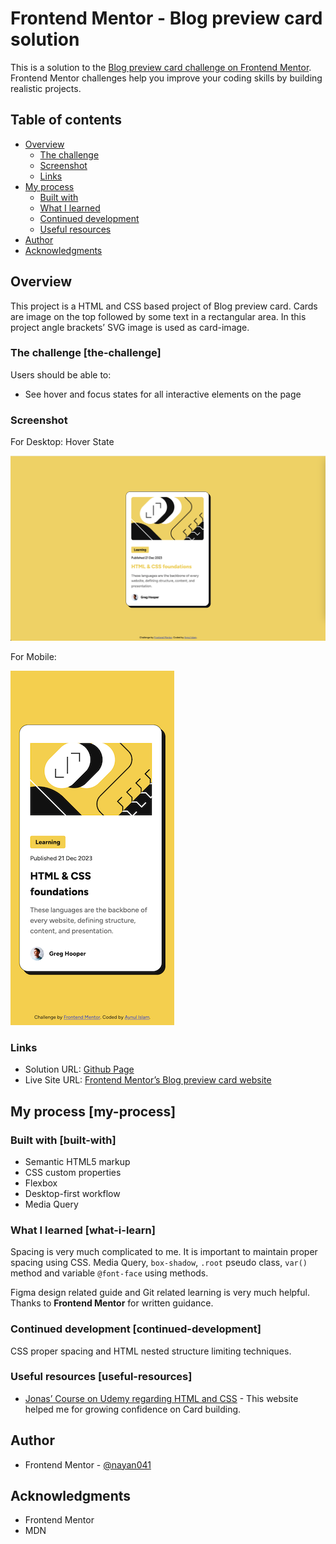 # Frontend Mentor - Blog preview card solution

This is a solution to the [Blog preview card challenge on Frontend Mentor](https://www.frontendmentor.io/challenges/blog-preview-card-ckPaj01IcS). Frontend Mentor challenges help you improve your coding skills by building realistic projects. 

## Table of contents

- [Overview](#overview)
  - [The challenge](#the-challenge)
  - [Screenshot](#screenshot)
  - [Links](#links)
- [My process](#my-process)
  - [Built with](#built-with)
  - [What I learned](#what-i-earned)
  - [Continued development](#continued-development)
  - [Useful resources](#useful-resources)
- [Author](#author)
- [Acknowledgments](#acknowledgments)

## Overview
This project is a HTML and CSS based project of Blog preview card. Cards are image on the top followed by some text in a rectangular area. In this project angle brackets’ SVG image is used as card-image.

### The challenge [the-challenge]

Users should be able to:

- See hover and focus states for all interactive elements on the page

### Screenshot
For Desktop: Hover State

![Blog Preview Card in active state](./screenshot.png)

For Mobile:

![Blog Preview Card in Mobile screen](./screenshot-mobile.png)

### Links

- Solution URL: [Github Page](https://your-solution-url.com)
- Live Site URL: [Frontend Mentor’s Blog preview card website](https://your-live-site-url.com)

## My process [my-process]

### Built with [built-with]

- Semantic HTML5 markup
- CSS custom properties
- Flexbox
- Desktop-first workflow
- Media Query

### What I learned [what-i-learn]
Spacing is very much complicated to me. It is important to maintain proper spacing using CSS. Media Query, `box-shadow`, `.root` pseudo class, `var()` method and variable `@font-face` using methods.

Figma design related guide and Git related learning is very much helpful. Thanks to **Frontend Mentor** for written guidance.


### Continued development [continued-development]
CSS proper spacing and HTML nested structure limiting techniques.

### Useful resources [useful-resources]

-  [Jonas’ Course on Udemy regarding  HTML and CSS](https://www.udemy.com/course/design-and-develop-a-killer-website-with-html5-and-css3/?couponCode=ST22MT92324A) - This website helped me for growing confidence on Card building.

## Author

- Frontend Mentor - [@nayan041](https://www.frontendmentor.io/profile/nayan041)

## Acknowledgments
 - Frontend Mentor
 - MDN
